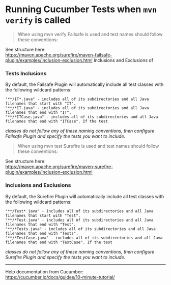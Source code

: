 
# Running Cucumber Tests when `mvn verify` is called

> When using mvn verify Failsafe is used and test names should follow these conventions:

See structure here:  
https://maven.apache.org/surefire/maven-failsafe-plugin/examples/inclusion-exclusion.html Inclusions 
and Exclusions of

### Tests Inclusions

By default, the Failsafe Plugin will automatically include all test classes with the following wildcard patterns:
```
"**/IT*.java" - includes all of its subdirectories and all Java filenames that start with "IT".
"**/*IT.java" - includes all of its subdirectories and all Java filenames that end with "IT".
"**/*ITCase.java" - includes all of its subdirectories and all Java filenames that end with "ITCase". If the test
```

_classes do not follow any of these naming conventions, then configure Failsafe Plugin and specify the tests you want to
include._

> When using mvn test Surefire is used and test names should follow these conventions:

See structure here:  
https://maven.apache.org/surefire/maven-surefire-plugin/examples/inclusion-exclusion.html 

### Inclusions and Exclusions

By default, the Surefire Plugin will automatically include all test classes with the following wildcard patterns:
```
"**/Test*.java" - includes all of its subdirectories and all Java filenames that start with "Test".
"**/*Test.java" - includes all of its subdirectories and all Java filenames that end with "Test".
"**/*Tests.java" - includes all of its subdirectories and all Java filenames that end with "Tests".
"**/*TestCase.java" - includes all of its subdirectories and all Java filenames that end with "TestCase". If the test
```
_classes do not follow any of these naming conventions, then configure Surefire Plugin and specify the tests you want to
include._

<hr/>

Help documentation from Cucumber:  
https://cucumber.io/docs/guides/10-minute-tutorial/
